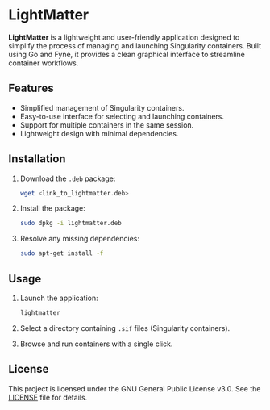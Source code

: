 # LightMatter

**LightMatter** is a lightweight and user-friendly application designed to simplify the process of managing and launching Singularity containers. Built using Go and Fyne, it provides a clean graphical interface to streamline container workflows.

## Features

- Simplified management of Singularity containers.
- Easy-to-use interface for selecting and launching containers.
- Support for multiple containers in the same session.
- Lightweight design with minimal dependencies.

## Installation

1. Download the `.deb` package:
   ```bash
   wget <link_to_lightmatter.deb>
   ```

2. Install the package:
   ```bash
   sudo dpkg -i lightmatter.deb
   ```

3. Resolve any missing dependencies:
   ```bash
   sudo apt-get install -f
   ```

## Usage

1. Launch the application:
   ```bash
   lightmatter
   ```

2. Select a directory containing `.sif` files (Singularity containers).
3. Browse and run containers with a single click.

## License

This project is licensed under the GNU General Public License v3.0. See the [LICENSE](LICENSE) file for details.

